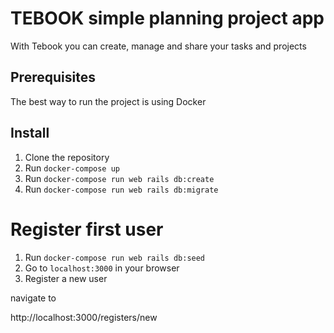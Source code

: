 # TEBOOK  simple planning project app

With Tebook you can create, manage and share your tasks and projects

## Prerequisites

The best way to run the project is using Docker

## Install

1. Clone the repository
2. Run `docker-compose up`
3. Run `docker-compose run web rails db:create`
4. Run `docker-compose run web rails db:migrate`

# Register first user

1. Run `docker-compose run web rails db:seed`
2. Go to `localhost:3000` in your browser
3. Register a new user

navigate to 

http://localhost:3000/registers/new
